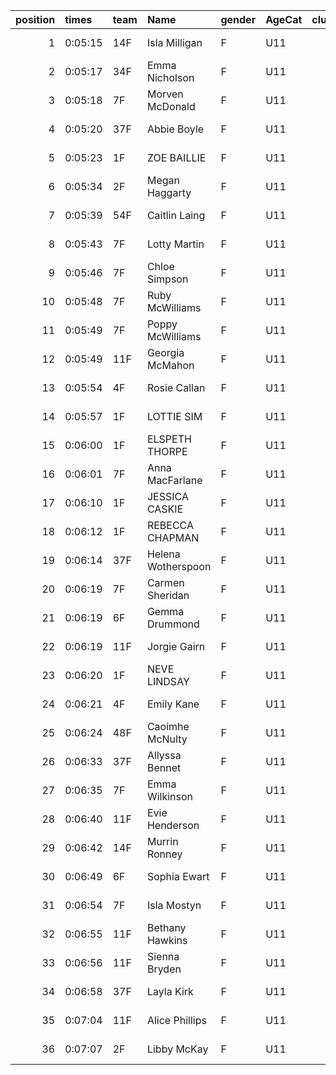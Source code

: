 |   position | times   | team   | Name               | gender   | AgeCat   |   clubnumber | Club name           | Website                               |   finishPosition |
|-----------:|:--------|:-------|:-------------------|:---------|:---------|-------------:|:--------------------|:--------------------------------------|-----------------:|
|          1 | 0:05:15 | 14F    | Isla Milligan      | F        | U11      |           14 | Ayr Seaforth AC     | https://www.ayrseaforth.co.uk/        |                1 |
|          2 | 0:05:17 | 34F    | Emma Nicholson     | F        | U11      |           34 | Kilbarchan AAC      | https://kilbarchanaac.org.uk/         |                2 |
|          3 | 0:05:18 | 7F     | Morven McDonald    | F        | U11      |            7 | Giffnock North AC   | https://www.giffnocknorth.co.uk/      |                3 |
|          4 | 0:05:20 | 37F    | Abbie Boyle        | F        | U11      |           37 | Law & District AAC  | http://www.lawaac.co.uk/              |                4 |
|          5 | 0:05:23 | 1F     | ZOE BAILLIE        | F        | U11      |            1 | East Kilbride AC    | http://www.ekac.org.uk/               |                5 |
|          6 | 0:05:34 | 2F     | Megan Haggarty     | F        | U11      |            2 | Kilmarnock H&AC     | http://www.kilmarnockharriers.com/    |                6 |
|          7 | 0:05:39 | 54F    | Caitlin Laing      | F        | U11      |           54 | VP-Glasgow          | https://www.vp-glasgow.com            |                7 |
|          8 | 0:05:43 | 7F     | Lotty Martin       | F        | U11      |            7 | Giffnock North AC   | https://www.giffnocknorth.co.uk/      |                8 |
|          9 | 0:05:46 | 7F     | Chloe Simpson      | F        | U11      |            7 | Giffnock North AC   | https://www.giffnocknorth.co.uk/      |                9 |
|         10 | 0:05:48 | 7F     | Ruby McWilliams    | F        | U11      |            7 | Giffnock North AC   | https://www.giffnocknorth.co.uk/      |               10 |
|         11 | 0:05:49 | 7F     | Poppy McWilliams   | F        | U11      |            7 | Giffnock North AC   | https://www.giffnocknorth.co.uk/      |               11 |
|         12 | 0:05:49 | 11F    | Georgia McMahon    | F        | U11      |           11 | Airdrie Harriers    | http://airdrieharriers.org/           |               12 |
|         13 | 0:05:54 | 4F     | Rosie Callan       | F        | U11      |            4 | Inverclyde AC       | https://www.inverclydeac.org/         |               13 |
|         14 | 0:05:57 | 1F     | LOTTIE SIM         | F        | U11      |            1 | East Kilbride AC    | http://www.ekac.org.uk/               |               14 |
|         15 | 0:06:00 | 1F     | ELSPETH THORPE     | F        | U11      |            1 | East Kilbride AC    | http://www.ekac.org.uk/               |               15 |
|         16 | 0:06:01 | 7F     | Anna MacFarlane    | F        | U11      |            7 | Giffnock North AC   | https://www.giffnocknorth.co.uk/      |               16 |
|         17 | 0:06:10 | 1F     | JESSICA CASKIE     | F        | U11      |            1 | East Kilbride AC    | http://www.ekac.org.uk/               |               17 |
|         18 | 0:06:12 | 1F     | REBECCA CHAPMAN    | F        | U11      |            1 | East Kilbride AC    | http://www.ekac.org.uk/               |               18 |
|         19 | 0:06:14 | 37F    | Helena Wotherspoon | F        | U11      |           37 | Law & District AAC  | http://www.lawaac.co.uk/              |               19 |
|         20 | 0:06:19 | 7F     | Carmen Sheridan    | F        | U11      |            7 | Giffnock North AC   | https://www.giffnocknorth.co.uk/      |               20 |
|         21 | 0:06:19 | 6F     | Gemma Drummond     | F        | U11      |            6 | Cambuslang Harriers | https://cambuslangharriers.org/       |               21 |
|         22 | 0:06:19 | 11F    | Jorgie Gairn       | F        | U11      |           11 | Airdrie Harriers    | http://airdrieharriers.org/           |               22 |
|         23 | 0:06:20 | 1F     | NEVE LINDSAY       | F        | U11      |            1 | East Kilbride AC    | http://www.ekac.org.uk/               |               23 |
|         24 | 0:06:21 | 4F     | Emily Kane         | F        | U11      |            4 | Inverclyde AC       | https://www.inverclydeac.org/         |               24 |
|         25 | 0:06:24 | 48F    | Caoimhe McNulty    | F        | U11      |           48 | Springburn Harriers | https://www.springburnharriers.co.uk/ |               25 |
|         26 | 0:06:33 | 37F    | Allyssa Bennet     | F        | U11      |           37 | Law & District AAC  | http://www.lawaac.co.uk/              |               26 |
|         27 | 0:06:35 | 7F     | Emma Wilkinson     | F        | U11      |            7 | Giffnock North AC   | https://www.giffnocknorth.co.uk/      |               27 |
|         28 | 0:06:40 | 11F    | Evie Henderson     | F        | U11      |           11 | Airdrie Harriers    | http://airdrieharriers.org/           |               28 |
|         29 | 0:06:42 | 14F    | Murrin Ronney      | F        | U11      |           14 | Ayr Seaforth AC     | https://www.ayrseaforth.co.uk/        |               29 |
|         30 | 0:06:49 | 6F     | Sophia Ewart       | F        | U11      |            6 | Cambuslang Harriers | https://cambuslangharriers.org/       |               30 |
|         31 | 0:06:54 | 7F     | Isla Mostyn        | F        | U11      |            7 | Giffnock North AC   | https://www.giffnocknorth.co.uk/      |               31 |
|         32 | 0:06:55 | 11F    | Bethany Hawkins    | F        | U11      |           11 | Airdrie Harriers    | http://airdrieharriers.org/           |               32 |
|         33 | 0:06:56 | 11F    | Sienna Bryden      | F        | U11      |           11 | Airdrie Harriers    | http://airdrieharriers.org/           |               33 |
|         34 | 0:06:58 | 37F    | Layla Kirk         | F        | U11      |           37 | Law & District AAC  | http://www.lawaac.co.uk/              |               34 |
|         35 | 0:07:04 | 11F    | Alice Phillips     | F        | U11      |           11 | Airdrie Harriers    | http://airdrieharriers.org/           |               35 |
|         36 | 0:07:07 | 2F     | Libby McKay        | F        | U11      |            2 | Kilmarnock H&AC     | http://www.kilmarnockharriers.com/    |               36 |